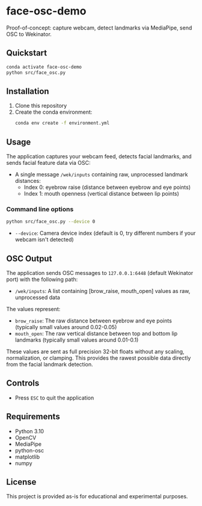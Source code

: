 # face-osc-demo

Proof-of-concept: capture webcam, detect landmarks via MediaPipe, send OSC to Wekinator.

## Quickstart

```bash
conda activate face-osc-demo
python src/face_osc.py
```

## Installation

1. Clone this repository
2. Create the conda environment:
   ```bash
   conda env create -f environment.yml
   ```

## Usage

The application captures your webcam feed, detects facial landmarks, and sends facial feature data via OSC:
- A single message `/wek/inputs` containing raw, unprocessed landmark distances:
  - Index 0: eyebrow raise (distance between eyebrow and eye points)
  - Index 1: mouth openness (vertical distance between lip points)

### Command line options

```bash
python src/face_osc.py --device 0
```

- `--device`: Camera device index (default is 0, try different numbers if your webcam isn't detected)

## OSC Output

The application sends OSC messages to `127.0.0.1:6448` (default Wekinator port) with the following path:
- `/wek/inputs`: A list containing [brow_raise, mouth_open] values as raw, unprocessed data

The values represent:
- `brow_raise`: The raw distance between eyebrow and eye points (typically small values around 0.02-0.05)
- `mouth_open`: The raw vertical distance between top and bottom lip landmarks (typically small values around 0.01-0.1)

These values are sent as full precision 32-bit floats without any scaling, normalization, or clamping. This provides the rawest possible data directly from the facial landmark detection.

## Controls

- Press `ESC` to quit the application

## Requirements

- Python 3.10
- OpenCV
- MediaPipe
- python-osc
- matplotlib
- numpy

## License

This project is provided as-is for educational and experimental purposes.
